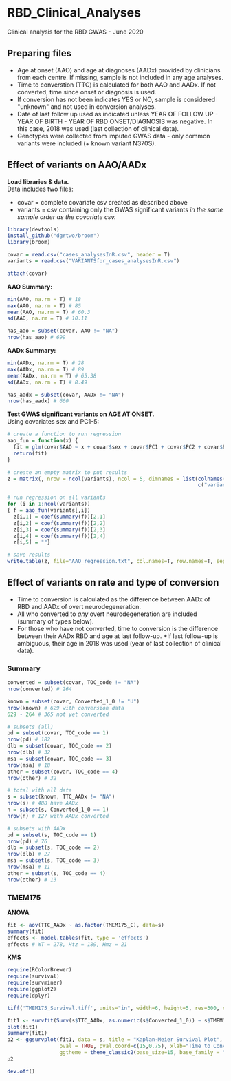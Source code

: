 # RBD_Clinical_Analyses
Clinical analysis for the RBD GWAS - June 2020

## Preparing files
* Age at onset (AAO) and age at diagnoses (AADx) provided by clinicians from each centre. If missing, sample is not included in any age analyses.    
* Time to converstion (TTC) is calculated for both AAO and AADx. If not converted, time since onset or diagnosis is used.  
* If conversion has not been indicates YES or NO, sample is considered "unknown" and not used in conversion analyses. 
* Date of last follow up used as indicated unless YEAR OF FOLLOW UP - YEAR OF BIRTH - YEAR OF RBD ONSET/DIAGNOSIS was negative. In this case, 2018 was used (last collection of clinical data).  
* Genotypes were collected from imputed GWAS data - only common variants were included (+ known variant N370S).  

## Effect of variants on AAO/AADx 
**Load libraries & data.**  
Data includes two files:  
* covar = complete covariate csv created as described above
* variants = csv containing only the GWAS significant variants *in the same sample order as the covariate csv.*  
```R
library(devtools)
install_github("dgrtwo/broom")
library(broom)

covar = read.csv("cases_analysesInR.csv", header = T)
variants = read.csv("VARIANTSfor_cases_analysesInR.csv")

attach(covar)
````
**AAO Summary:**
```R
min(AAO, na.rm = T) # 18
max(AAO, na.rm = T) # 85
mean(AAO, na.rm = T) # 60.3
sd(AAO, na.rm = T) # 10.11

has_aao = subset(covar, AAO != "NA")
nrow(has_aao) # 699
````
**AADx Summary:**
```R
min(AADx, na.rm = T) # 28
max(AADx, na.rm = T) # 89
mean(AADx, na.rm = T) # 65.38
sd(AADx, na.rm = T) # 8.49

has_aadx = subset(covar, AADx != "NA")
nrow(has_aadx) # 660
```
**Test GWAS significant variants on AGE AT ONSET.**  
Using covariates sex and PC1-5:
```R
# create a function to run regression
aao_fun = function(x) {
  fit = glm(covar$AAO ~ x + covar$sex + covar$PC1 + covar$PC2 + covar$PC3 + covar$PC4 + covar$PC5)
  return(fit) 
}

# create an empty matrix to put results
z = matrix(, nrow = ncol(variants), ncol = 5, dimnames = list(colnames(variants), 
                                                              c("variant", "estimate","se","statistic","p")))

# run regression on all variants
for (i in 1:ncol(variants))
{ f = aao_fun(variants[,i])
  z[i,1] = coef(summary(f))[2,1]
  z[i,2] = coef(summary(f))[2,2]
  z[i,3] = coef(summary(f))[2,3]
  z[i,4] = coef(summary(f))[2,4]
  z[i,5] = ""}

# save results
write.table(z, file="AAO_regression.txt", col.names=T, row.names=T, sep="\t", quote=F)
````

## Effect of variants on rate and type of conversion  
* Time to conversion is calculated as the difference between AADx of RBD and AADx of overt neurodegeneration.  
* All who converted to *any* overt neurodegeneration are included (summary of types below).  
* For those who have not converted, time to conversion is the difference between their AADx RBD and age at last follow-up. *If last follow-up is ambiguous, their age in 2018 was used (year of last collection of clinical data).  


### Summary
```R
converted = subset(covar, TOC_code != "NA")
nrow(converted) # 264

known = subset(covar, Converted_1_0 != "U")
nrow(known) # 629 with conversion data
629 - 264 # 365 not yet converted

# subsets (all)
pd = subset(covar, TOC_code == 1)
nrow(pd) # 182
dlb = subset(covar, TOC_code == 2)
nrow(dlb) # 32
msa = subset(covar, TOC_code == 3)
nrow(msa) # 18
other = subset(covar, TOC_code == 4)
nrow(other) # 32

# total with all data
s = subset(known, TTC_AADx != "NA")
nrow(s) # 488 have AADx
n = subset(s, Converted_1_0 == 1)
nrow(n) # 127 with AADx converted

# subsets with AADx 
pd = subset(s, TOC_code == 1)
nrow(pd) # 76
dlb = subset(s, TOC_code == 2)
nrow(dlb) # 27
msa = subset(s, TOC_code == 3)
nrow(msa) # 11
other = subset(s, TOC_code == 4)
nrow(other) # 13
````

### TMEM175
**ANOVA**
```R
fit <- aov(TTC_AADx ~ as.factor(TMEM175_C), data=s)
summary(fit)
effects <- model.tables(fit, type = 'effects')
effects # WT = 278, Htz = 189, Hmz = 21
```
**KMS**
```R
require(RColorBrewer)
require(survival)
require(survminer)
require(ggplot2)
require(dplyr)

tiff('TMEM175_Survival.tiff', units="in", width=6, height=5, res=300, compression = 'lzw')

fit1 <- survfit(Surv(s$TTC_AADx, as.numeric(s$Converted_1_0)) ~ s$TMEM175_C, data=s)
plot(fit1)
summary(fit1)
p2 <- ggsurvplot(fit1, data = s, title = "Kaplan-Meier Survival Plot", 
                 pval = TRUE, pval.coord=c(15,0.75), xlab="Time to Conversion (Years)",
                 ggtheme = theme_classic2(base_size=15, base_family = "Arial"), font.family = "Arial")
p2

dev.off()
```
